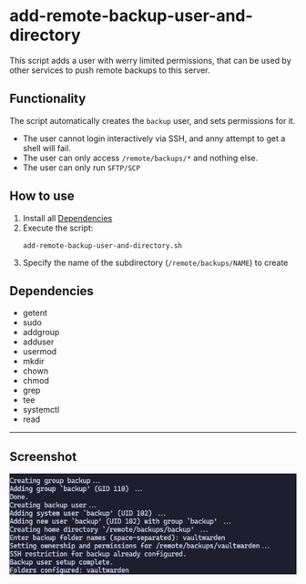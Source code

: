 # add-remote-backup-user-and-directory
This script adds a user with werry limited permissions, that can be used by other services to push remote backups to this server.
## Functionality
The script automatically creates the `backup` user, and sets permissions for it.

- The user cannot login interactively via SSH, and anny attempt to get a shell will fail.
- The user can only access `/remote/backups/*` and nothing else.
- The user can only run `SFTP/SCP`

## How to use
1. Install all [Dependencies](#Dependencies)
2. Execute the script:
    ```shell
    add-remote-backup-user-and-directory.sh
    ```
3. Specify the name of the subdirectory (`/remote/backups/NAME`) to create

## Dependencies
- getent
- sudo
- addgroup
- adduser
- usermod
- mkdir
- chown
- chmod
- grep
- tee
- systemctl
- read

---

## Screenshot
![Backup user and directory creation](../../../assets/screenshot-add-remote-backup-user-and-directory.png)
